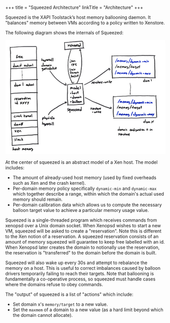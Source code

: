 +++
title = "Squeezed Architecture"
linkTitle = "Architecture"
+++

Squeezed is the XAPI Toolstack’s host memory ballooning daemon. It
"balances" memory between VMs according to a policy written to Xenstore.

The following diagram shows the internals of Squeezed:

![Internals of squeezed](squeezed.png)

At the center of squeezed is an abstract model of a Xen host. The model
includes:

- The amount of already-used host memory (used by fixed overheads such as Xen
  and the crash kernel).
- Per-domain memory policy specifically `dynamic-min` and `dynamic-max` which
  together describe a range, within which the domain's actual used memory
  should remain.
- Per-domain calibration data which allows us to compute the necessary balloon
  target value to achieve a particular memory usage value.

Squeezed is a single-threaded program which receives commands from xenopsd over
a Unix domain socket. When Xenopsd wishes to start a new VM, squeezed will be
asked to create a "reservation". Note this is different to the Xen notion of a
reservation. A squeezed reservation consists of an amount of memory squeezed
will guarantee to keep free labelled with an id. When Xenopsd later creates the
domain to notionally use the reservation, the reservation is "transferred" to
the domain before the domain is built.

Squeezed will also wake up every 30s and attempt to rebalance the memory on a
host. This is useful to correct imbalances caused by balloon drivers
temporarily failing to reach their targets. Note that ballooning is
fundamentally a co-operative process, so squeezed must handle cases where the
domains refuse to obey commands.

The "output" of squeezed is a list of "actions" which include:

- Set domain x's `memory/target` to a new value.
- Set the `maxmem` of a domain to a new value (as a hard limit beyond which the
  domain cannot allocate).


